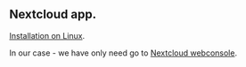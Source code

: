 Nextcloud app.
---
[Installation on Linux](https://docs.nextcloud.com/server/13/admin_manual/installation/source_installation.html).

In our case - we have only need go to [Nextcloud webconsole](http://127.0.0.1:28880).